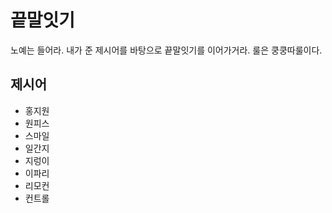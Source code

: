 # 끝말잇기

노예는 들어라. 내가 준 제시어를 바탕으로 끝말잇기를 이어가거라. 룰은 쿵쿵따룰이다.



## 제시어

* 홍지원
* 원피스
* 스마일
* 일간지
* 지렁이
* 이파리
* 리모컨
* 컨트롤
